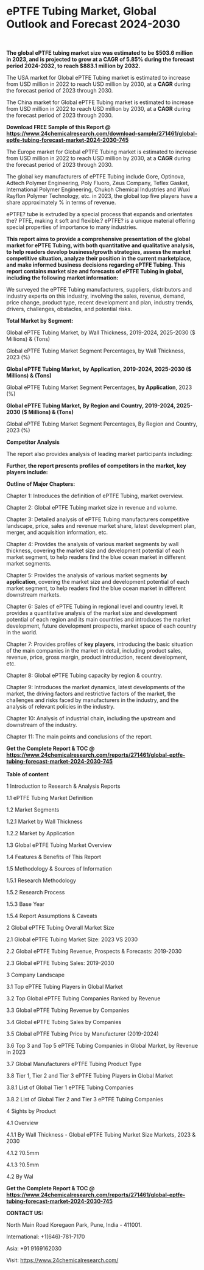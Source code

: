 <h1>ePTFE Tubing Market, Global Outlook and Forecast 2024-2030</h1><br/><p><strong>The global ePTFE tubing market size was estimated to be $503.6 million in 2023, and is projected to grow at a <strong>CAGR</strong> of 5.85% during the forecast period 2024-2032, to reach $883.1 million by 2032.</strong></p><p>The USA market for Global ePTFE Tubing market is estimated to increase from USD million in 2022 to reach USD million by 2030, at a <strong>CAGR</strong> during the forecast period of 2023 through 2030.</p><p>The China market for Global ePTFE Tubing market is estimated to increase from USD million in 2022 to reach USD million by 2030, at a <strong>CAGR</strong> during the forecast period of 2023 through 2030.</p><div><b>Download FREE Sample of this Report @ <a href="https://www.24chemicalresearch.com/download-sample/271461/global-eptfe-tubing-forecast-market-2024-2030-745">https://www.24chemicalresearch.com/download-sample/271461/global-eptfe-tubing-forecast-market-2024-2030-745</a></b></div><p>The Europe market for Global ePTFE Tubing market is estimated to increase from USD million in 2022 to reach USD million by 2030, at a <strong>CAGR</strong> during the forecast period of 2023 through 2030.</p><p>The global key manufacturers of ePTFE Tubing include Gore, Optinova, Adtech Polymer Engineering, Poly Fluoro, Zeus Company, Teflex Gasket, International Polymer Engineering, Chukoh Chemical Industries and Wuxi Rayflon Polymer Technology, etc. in 2023, the global top five players have a share approximately % in terms of revenue.</p><p>ePTFE? tube is extruded by a special process that expands and orientates the? PTFE, making it soft and flexible.? ePTFE? is a unique material offering special properties of importance to many industries.</p><p><strong>This report aims to provide a comprehensive presentation of the global market for ePTFE Tubing, with both quantitative and qualitative analysis, to help readers develop business/growth strategies, assess the market competitive situation, analyze their position in the current marketplace, and make informed business decisions regarding ePTFE Tubing. This report contains market size and forecasts of ePTFE Tubing in global, including the following market information:</strong></p><p>We surveyed the ePTFE Tubing manufacturers, suppliers, distributors and industry experts on this industry, involving the sales, revenue, demand, price change, product type, recent development and plan, industry trends, drivers, challenges, obstacles, and potential risks.</p><p><strong>Total Market by Segment:</strong></p><p>Global ePTFE Tubing Market, by Wall Thickness, 2019-2024, 2025-2030 ($ Millions) & (Tons)</p><p>Global ePTFE Tubing Market Segment Percentages, by Wall Thickness, 2023 (%)</p><p><strong>Global ePTFE Tubing Market, <strong>by Application</strong>, 2019-2024, 2025-2030 ($ Millions) & (Tons)</strong></p><p>Global ePTFE Tubing Market Segment Percentages, <strong>by Application</strong>, 2023 (%)</p><p><strong>Global ePTFE Tubing Market, By Region and Country, 2019-2024, 2025-2030 ($ Millions) & (Tons)</strong></p><p>Global ePTFE Tubing Market Segment Percentages, By Region and Country, 2023 (%)</p><p><strong>Competitor Analysis</strong></p><p>The report also provides analysis of leading market participants including:</p><p><strong>Further, the report presents profiles of competitors in the market, <strong>key players</strong> include:</strong></p><p><strong>Outline of Major Chapters:</strong></p><p>Chapter 1: Introduces the definition of ePTFE Tubing, market overview.</p><p>Chapter 2: Global ePTFE Tubing market size in revenue and volume.</p><p>Chapter 3: Detailed analysis of ePTFE Tubing manufacturers competitive landscape, price, sales and revenue market share, latest development plan, merger, and acquisition information, etc.</p><p>Chapter 4: Provides the analysis of various market segments by wall thickness, covering the market size and development potential of each market segment, to help readers find the blue ocean market in different market segments.</p><p>Chapter 5: Provides the analysis of various market segments <strong>by application</strong>, covering the market size and development potential of each market segment, to help readers find the blue ocean market in different downstream markets.</p><p>Chapter 6: Sales of ePTFE Tubing in regional level and country level. It provides a quantitative analysis of the market size and development potential of each region and its main countries and introduces the market development, future development prospects, market space of each country in the world.</p><p>Chapter 7: Provides profiles of <strong>key players</strong>, introducing the basic situation of the main companies in the market in detail, including product sales, revenue, price, gross margin, product introduction, recent development, etc.</p><p>Chapter 8: Global ePTFE Tubing capacity by region & country.</p><p>Chapter 9: Introduces the market dynamics, latest developments of the market, the driving factors and restrictive factors of the market, the challenges and risks faced by manufacturers in the industry, and the analysis of relevant policies in the industry.</p><p>Chapter 10: Analysis of industrial chain, including the upstream and downstream of the industry.</p><p>Chapter 11: The main points and conclusions of the report.</p><div><b>Get the Complete Report & TOC @ <a href="https://www.24chemicalresearch.com/reports/271461/global-eptfe-tubing-forecast-market-2024-2030-745">https://www.24chemicalresearch.com/reports/271461/global-eptfe-tubing-forecast-market-2024-2030-745</a></b></div><br><b>Table of content</b><p>1 Introduction to Research & Analysis Reports<br />
 
  1.1 ePTFE Tubing Market Definition<br />
 
  1.2 Market Segments<br />
 
  1.2.1 Market by Wall Thickness<br />
 
  1.2.2 Market by Application<br />
 
  1.3 Global ePTFE Tubing Market Overview<br />
 
  1.4 Features & Benefits of This Report<br />
 
  1.5 Methodology & Sources of Information<br />
 
  1.5.1 Research Methodology<br />
 
  1.5.2 Research Process<br />
 
  1.5.3 Base Year<br />
 
  1.5.4 Report Assumptions & Caveats<br />
 
 2 Global ePTFE Tubing Overall Market Size<br />
 
  2.1 Global ePTFE Tubing Market Size: 2023 VS 2030<br />
 
  2.2 Global ePTFE Tubing Revenue, Prospects & Forecasts: 2019-2030<br />
 
  2.3 Global ePTFE Tubing Sales: 2019-2030<br />
 
 3 Company Landscape<br />
 
  3.1 Top ePTFE Tubing Players in Global Market<br />
 
  3.2 Top Global ePTFE Tubing Companies Ranked by Revenue<br />
 
  3.3 Global ePTFE Tubing Revenue by Companies<br />
 
  3.4 Global ePTFE Tubing Sales by Companies<br />
 
  3.5 Global ePTFE Tubing Price by Manufacturer (2019-2024)<br />
 
  3.6 Top 3 and Top 5 ePTFE Tubing Companies in Global Market, by Revenue in 2023<br />
 
  3.7 Global Manufacturers ePTFE Tubing Product Type<br />
 
  3.8 Tier 1, Tier 2 and Tier 3 ePTFE Tubing Players in Global Market<br />
 
  3.8.1 List of Global Tier 1 ePTFE Tubing Companies<br />
 
  3.8.2 List of Global Tier 2 and Tier 3 ePTFE Tubing Companies<br />
 
 4 Sights by Product<br />
 
  4.1 Overview<br />
 
  4.1.1 By Wall Thickness - Global ePTFE Tubing Market Size Markets, 2023 & 2030<br />
 
  4.1.2 ?0.5mm<br />
 
  4.1.3 ?0.5mm<br />
 
  4.2 By Wal<br><div><b>Get the Complete Report & TOC @ <a href="https://www.24chemicalresearch.com/reports/271461/global-eptfe-tubing-forecast-market-2024-2030-745">https://www.24chemicalresearch.com/reports/271461/global-eptfe-tubing-forecast-market-2024-2030-745</a></b></div></p>
 
 <b>CONTACT US:</b><br>
 
 North Main Road Koregaon Park, Pune, India - 411001.<br/>
 
 International: +1(646)-781-7170<br/>
 
 Asia: +91 9169162030<br/>
 
 Visit: <a href="https://www.24chemicalresearch.com/">https://www.24chemicalresearch.com/</a>
 
 <br>